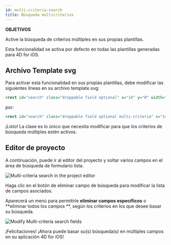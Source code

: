 ```yaml
---
id: multi-criteria-search
title: Búsqueda multicriterios
---
```



<div class = "objectives"> 

**OBJETIVOS**

Active la búsqueda de criterios múltiples en sus propias plantillas.</div> 

Esta funcionalidad se activa por defecto en todas las plantillas generadas para 4D for iOS.

## Archivo Template svg

Para activar esta funcionalidad en sus propias plantillas, debe modificar las siguientes líneas en su archivo template.svg:

```xml
<rect id="search" class="droppable field optional" x="14" y="0" width="238" height="30" stroke-dasharray="5,2" ios:type="0,1,2,4,8,9,11,25,35" ios:bind="searchableField"/>

```

por:

```xml
<rect id="search" class="droppable field optional multi-criteria" x="14" y="0" width="238" height="30" stroke-dasharray="5,2" ios:type="0,1,2,4,8,9,11,25,35" ios:bind="searchableField"/>

```

¡Listo! La clase es lo único que necesita modificar para que los criterios de búsqueda múltiples estén activos.

## Editor de proyecto

A continuación, puede ir al editor del proyecto y soltar varios campos en el área de búsqueda de formulario lista.

![Multi-criteria search in the project editor](assets/en/multi-criteria-search/multi-criteria-search-forms-section.png)

Haga clic en el botón de eliminar campo de búsqueda para modificar la lista de campos asociados.

Aparecerá un menú para permitirle **eliminar campos específicos** o **eliminar todos los campos **, según los criterios en los que desee basar su búsqueda.

![Modify Multi-criteria search fields](assets/en/multi-criteria-search/multi-criteria-search-forms-section-remove-fields.png)

¡Felicitaciones! ¡Ahora puede basar su(s) búsqueda(s) en múltiples campos en su aplicación 4D for iOS!